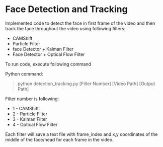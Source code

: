 # Face Detection and Tracking

Implemented code to detect the face in first frame of the video and then track the face throughout the video using following filters:

* CAMShift
* Particle Filter
* face Detector + Kalman Filter
* Face Detector + Optical Flow Filter

To run code, execute following command

Python command:

> python detection_tracking.py [Filter Number] [Video Path] [Output Path] 

Filter number is following:

* 1 - CAMShift 
* 2 - Particle Filter
* 3 - Kalman Filter
* 4 - Optical Flow Filter

Each filter will save a text file with frame_index and x,y coordinates of the middle of the face/head for each frame in the video.
